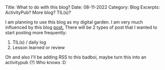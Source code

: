 Title: What to do with this blog?
Date: 08-11-2022
Category: Blog
Excerpts: ActivityPub? More blog? TIL(s)?


I am planning to use this blog as my digital garden. I am very much influenced by this blog [post.](https://simonwillison.net/2022/Nov/6/what-to-blog-about/) There will be 2 types of post that I wanted to start posting more frequently:

1. TIL(s) / daily log
2. Lesson learned or review

Oh and also I'll be adding RSS to this badboi, maybe turn this into an activitypub (?) Who knows :D

